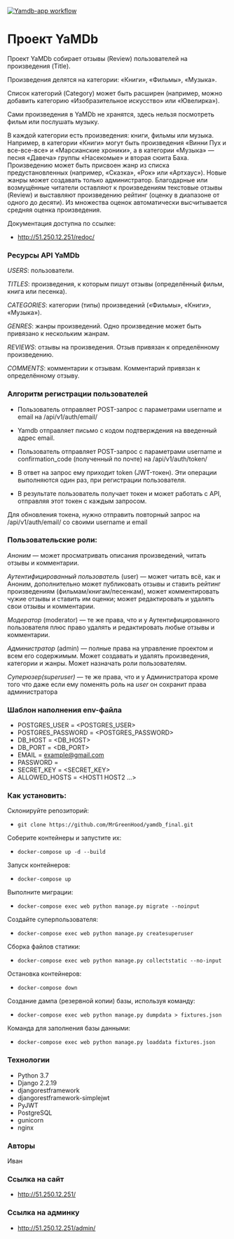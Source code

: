 [![Yamdb-app workflow](https://github.com/MrGreenHood/yamdb_final/actions/workflows/yamdb_workflow.yml/badge.svg)](https://github.com/MrGreenHood/yamdb_final/actions/workflows/yamdb_workflow.yml)

# Проект YaMDb

Проект YaMDb собирает отзывы (Review) пользователей на произведения (Title).

Произведения делятся на категории: «Книги», «Фильмы», «Музыка».

Список категорий (Category) может быть расширен (например, можно добавить категорию «Изобразительное искусство» или «Ювелирка»).

Сами произведения в YaMDb не хранятся, здесь нельзя посмотреть фильм или послушать музыку.

В каждой категории есть произведения: книги, фильмы или музыка. Например, в категории «Книги» могут быть произведения «Винни Пух и все-все-все» и «Марсианские хроники», а в категории «Музыка» — песня «Давеча» группы «Насекомые» и вторая сюита Баха. Произведению может быть присвоен жанр из списка предустановленных (например, «Сказка», «Рок» или «Артхаус»). Новые жанры может создавать только администратор. Благодарные или возмущённые читатели оставляют к произведениям текстовые отзывы (Review) и выставляют произведению рейтинг (оценку в диапазоне от одного до десяти). Из множества оценок автоматически высчитывается средняя оценка произведения.

Документация доступна по ссылке:
- http://51.250.12.251/redoc/

### Ресурсы API YaMDb

_USERS_: пользователи.

_TITLES_: произведения, к которым пишут отзывы (определённый фильм, книга или песенка).

_CATEGORIES_: категории (типы) произведений («Фильмы», «Книги», «Музыка»).

_GENRES_: жанры произведений. Одно произведение может быть привязано к нескольким жанрам.

_REVIEWS_: отзывы на произведения. Отзыв привязан к определённому произведению.

_COMMENTS_: комментарии к отзывам. Комментарий привязан к определённому отзыву.

### Алгоритм регистрации пользователей

- Пользователь отправляет POST-запрос с параметрами username и email на /api/v1/auth/email/

- Yamdb отправляет письмо с кодом подтверждения на введенный адрес email. 
  
- Пользователь отправляет POST-запрос с параметрами username и confirmation_code (полученный по почте) на /api/v1/auth/token/

- В ответ на запрос ему приходит token (JWT-токен). Эти операции выполняются один раз, при регистрации пользователя.
  
- В результате пользователь получает токен и может работать с API, отправляя этот токен с каждым запросом.

Для обновления токена, нужно отправить повторный запрос на /api/v1/auth/email/ со своими username и email

### Пользовательские роли:

_Аноним_ — может просматривать описания произведений, читать отзывы и комментарии.

_Аутентифицированный пользователь_ (user) — может читать всё, как и Аноним, дополнительно может публиковать отзывы и ставить рейтинг произведениям (фильмам/книгам/песенкам), может комментировать чужие отзывы и ставить им оценки; может редактировать и удалять свои отзывы и комментарии.

_Модератор_ (moderator) — те же права, что и у Аутентифицированного пользователя плюс право удалять и редактировать любые отзывы и комментарии.

_Администратор_ (admin) — полные права на управление проектом и всем его содержимым. Может создавать и удалять произведения, категории и жанры. Может назначать роли пользователям.

_Cуперюзер(superuser)_ — те же права, что и у Администратора кроме того что даже если ему поменять роль на _user_ он сохранит права администратора

### Шаблон наполнения env-файла
- POSTGRES_USER = <POSTGRES_USER>
- POSTGRES_PASSWORD = <POSTGRES_PASSWORD>
- DB_HOST = <DB_HOST>
- DB_PORT = <DB_PORT>
- EMAIL = <example@gmail.com>
- PASSWORD = <PASSWORD>
- SECRET_KEY = <SECRET_KEY>
- ALLOWED_HOSTS = <HOST1 HOST2 ...>

### Как установить: 

Склонируйте репозиторий:
-  ```git clone https://github.com/MrGreenHood/yamdb_final.git```

Соберите контейнеры и запустите их:
- ```docker-compose up -d --build```

Запуск контейнеров:
- ```docker-compose up```

Выполните миграции:
- ```docker-compose exec web python manage.py migrate --noinput```

Создайте суперпользователя:
- ```docker-compose exec web python manage.py createsuperuser```

Сборка файлов статики:
- ```docker-compose exec web python manage.py collectstatic --no-input```

Остановка контейнеров:
- ```docker-compose down```

Создание дампа (резервной копии) базы, используя команду:
- ```docker-compose exec web python manage.py dumpdata > fixtures.json```

Команда для заполнения базы данными:
- ```docker-compose exec web python manage.py loaddata fixtures.json```


### Технологии
- Python 3.7
- Django 2.2.19
- djangorestframework
- djangorestframework-simplejwt
- PyJWT
- PostgreSQL
- gunicorn
- nginx
### Авторы
Иван

### Ссылка на сайт
- http://51.250.12.251/
### Ссылка на админку
- http://51.250.12.251/admin/